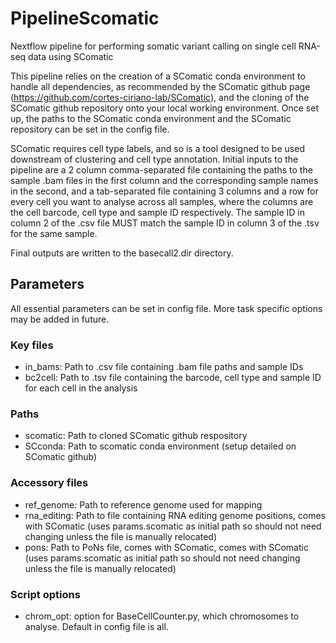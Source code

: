 # PipelineScomatic

Nextflow pipeline for performing somatic variant calling on single cell RNA-seq data using SComatic

This pipeline relies on the creation of a SComatic conda environment to handle all dependencies, as recommended by the SComatic github page (https://github.com/cortes-ciriano-lab/SComatic), and the cloning of the SComatic github repository onto your local working environment. Once set up, the paths to the SComatic conda environment and the SComatic repository can be set in the config file.

SComatic requires cell type labels, and so is a tool designed to be used downstream of clustering and cell type annotation. Initial inputs to the pipeline are a 2 column comma-separated file containing the paths to the sample .bam files in the first column and the corresponding sample names in the second, and a tab-separated file containing 3 columns and a row for every cell you want to analyse across all samples, where the columns are the cell barcode, cell type and sample ID respectively. The sample ID in column 2 of the .csv file MUST match the sample ID in column 3 of the .tsv for the same sample.

Final outputs are written to the basecall2.dir directory.

## Parameters

All essential parameters can be set in config file. More task specific options may be added in future.

### Key files

  *	in_bams: Path to .csv file containing .bam file paths and sample IDs
  * bc2cell: Path to .tsv file containing the barcode, cell type and sample ID for each cell in the analysis

### Paths

  * scomatic: Path to cloned SComatic github respository
  * SCconda: Path to scomatic conda environment (setup detailed on SComatic github)

### Accessory files

  * ref_genome: Path to reference genome used for mapping
  * rna_editing: Path to file containing RNA editing genome positions, comes with SComatic (uses params.scomatic as initial path so should not need changing unless the file is manually relocated)
  * pons: Path to PoNs file, comes with SComatic, comes with SComatic (uses params.scomatic as initial path so should not need changing unless the file is manually relocated)

### Script options

  * chrom_opt: option for BaseCellCounter.py, which chromosomes to analyse. Default in config file is all.

